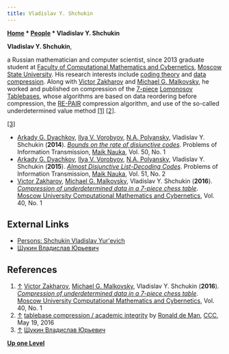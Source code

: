 ```yaml
---
title: Vladislav Y. Shchukin
---
```

**[Home](Home "Home") \* [People](People "People") \* Vladislav Y. Shchukin**


**Vladislav Y. Shchukin**,  

a Russian mathematician and computer scientist, since 2013 graduate student at [Faculty of Computational Mathematics and Cybernetics](https://en.wikipedia.org/wiki/MSU_Faculty_of_Computational_Mathematics_and_Cybernetics), [Moscow State University](Moscow_State_University "Moscow State University"). 
His research interests include [coding theory](https://en.wikipedia.org/wiki/Coding_theory) and [data compression](https://en.wikipedia.org/wiki/Data_compression). 
Along with [Victor Zakharov](Victor_Zakharov "Victor Zakharov") and [Michael G. Malkovsky](Michael_G._Malkovsky "Michael G. Malkovsky"), he worked and published on compression of the [7-piece](Endgame_Tablebases#7-men "Endgame Tablebases") [Lomonosov Tablebases](Lomonosov_Tablebases "Lomonosov Tablebases"), whose algorithms are based on data reordering before compression, the [RE-PAIR](https://en.wikipedia.org/wiki/Grammar-based_code#Practical_algorithms) compression algorithm, and use of the so-called underdetermined value method <a id="cite-note-1" href="#cite-ref-1">[1]</a> <a id="cite-note-2" href="#cite-ref-2">[2]</a>. 






<a id="cite-note-3" href="#cite-ref-3">[3]</a>



* [Arkady G. Dyachkov](https://istina.msu.ru/profile/arkadii.dyachkov/), [Ilya V. Vorobyov](https://istina.msu.ru/profile/VorobyevIV/), [N.A. Polyansky](https://istina.msu.ru/workers/6211158/), Vladislav Y. Shchukin (**2014**). *[Bounds on the rate of disjunctive codes](https://istina.msu.ru/publications/article/6211160/)*. Problems of Information Transmission, [Maik Nauka](https://en.wikipedia.org/wiki/Nauka_%28publisher%29), Vol. 50, No. 1
* [Arkady G. Dyachkov](https://istina.msu.ru/profile/arkadii.dyachkov/), [Ilya V. Vorobyov](https://istina.msu.ru/profile/VorobyevIV/), [N.A. Polyansky](https://istina.msu.ru/workers/6211158/), Vladislav Y. Shchukin (**2015**). *[Almost Disjunctive List-Decoding Codes](https://istina.msu.ru/publications/article/10129658/)*. Problems of Information Transmission, [Maik Nauka](https://en.wikipedia.org/wiki/Nauka_%28publisher%29), Vol. 51, No. 2
* [Victor Zakharov](Victor_Zakharov "Victor Zakharov"), [Michael G. Malkovsky](Michael_G._Malkovsky "Michael G. Malkovsky"), Vladislav Y. Shchukin (**2016**). *[Compression of underdetermined data in a 7-piece chess table](http://link.springer.com/article/10.3103%2FS0278641916010076)*. [Moscow University Computational Mathematics and Cybernetics](http://www.springer.com/mathematics/journal/11968), Vol. 40, No. 1


## External Links


* [Persons: Shchukin Vladislav Yur'evich](http://www.mathnet.ru/php/person.phtml?option_lang=eng&personid=96223)
* [Щукин Владислав Юрьевич](https://istina.msu.ru/profile/vpike/)


## References


1. <a id="cite-ref-1" href="#cite-note-1">↑</a> [Victor Zakharov](Victor_Zakharov "Victor Zakharov"), [Michael G. Malkovsky](Michael_G._Malkovsky "Michael G. Malkovsky"), Vladislav Y. Shchukin (**2016**). *[Compression of underdetermined data in a 7-piece chess table](https://link.springer.com/article/10.3103%2FS0278641916010076)*. [Moscow University Computational Mathematics and Cybernetics](https://www.springer.com/mathematics/journal/11968), Vol. 40, No. 1
2. <a id="cite-ref-2" href="#cite-note-2">↑</a> [tablebase compression / academic integrity](http://www.talkchess.com/forum/viewtopic.php?t=60222) by [Ronald de Man](Ronald_de_Man "Ronald de Man"), [CCC](CCC "CCC"), May 19, 2016
3. <a id="cite-ref-3" href="#cite-note-3">↑</a> [Щукин Владислав Юрьевич](https://istina.msu.ru/profile/vpike/)

**[Up one Level](People "People")**







 
